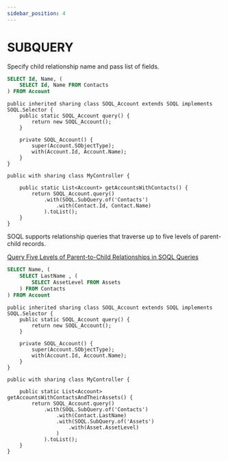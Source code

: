 ```yaml
---
sidebar_position: 4
---
```


# SUBQUERY

Specify child relationship name and pass list of fields.

```sql
SELECT Id, Name, (
    SELECT Id, Name FROM Contacts
) FROM Account
```
```apex
public inherited sharing class SOQL_Account extends SOQL implements SOQL.Selector {
    public static SOQL_Account query() {
        return new SOQL_Account();
    }

    private SOQL_Account() {
        super(Account.SObjectType);
        with(Account.Id, Account.Name);
    }
}

public with sharing class MyController {

    public static List<Account> getAccountsWithContacts() {
        return SOQL_Account.query()
            .with(SOQL.SubQuery.of('Contacts')
                .with(Contact.Id, Contact.Name)
            ).toList();
    }
}
```

SOQL supports relationship queries that traverse up to five levels of parent-child records.

[Query Five Levels of Parent-to-Child Relationships in SOQL Queries](https://help.salesforce.com/s/articleView?id=release-notes.rn_api_soql_5level.htm&release=244&type=5)

```sql
SELECT Name, (
    SELECT LastName , (
        SELECT AssetLevel FROM Assets
    ) FROM Contacts
) FROM Account
```
```apex
public inherited sharing class SOQL_Account extends SOQL implements SOQL.Selector {
    public static SOQL_Account query() {
        return new SOQL_Account();
    }

    private SOQL_Account() {
        super(Account.SObjectType);
        with(Account.Id, Account.Name);
    }
}

public with sharing class MyController {

    public static List<Account> getAccountsWithContactsAndTheirAssets() {
        return SOQL_Account.query()
            .with(SOQL.SubQuery.of('Contacts')
                .with(Contact.LastName)
                .with(SOQL.SubQuery.of('Assets')
                    .with(Asset.AssetLevel)
                )
            ).toList();
    }
}
```
